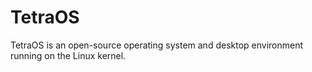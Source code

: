# TetraOS

TetraOS is an open-source operating system and desktop environment running on the Linux kernel. 
  
